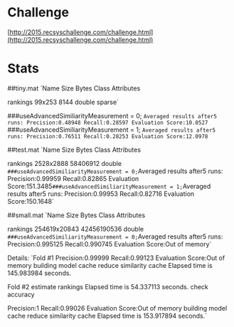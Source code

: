 # Challenge
[http://2015.recsyschallenge.com/challenge.html](http://2015.recsyschallenge.com/challenge.html)
# Stats
##tiny.mat
`Name           Size             Bytes  Class     Attributes

 rankings      99x253             8144  double    sparse`

###useAdvancedSimiliarityMeasurement = 0;
`Averaged results after5 runs:
Precision:0.48948
Recall:0.28597
Evaluation Score:10.0527`
###useAdvancedSimiliarityMeasurement = 1;
`Averaged results after5 runs:
Precision:0.76511
Recall:0.28253
Evaluation Score:12.0978`

##test.mat
`Name             Size                 Bytes  Class     Attributes

 rankings      2528x2888            58406912  double`   
###useAdvancedSimiliarityMeasurement = 0;
`Averaged results after5 runs:
Precision:0.99959
Recall:0.82865
Evaluation Score:151.3485`
###useAdvancedSimiliarityMeasurement = 1;
`Averaged results after5 runs:
Precision:0.99953
Recall:0.82716
Evaluation Score:150.1648`

##small.mat
`Name             Size                 Bytes  Class     Attributes

 rankings      254619x20843      42456190536  double`   
###useAdvancedSimiliarityMeasurement = 0;
`Averaged results after5 runs:
Precision:0.995125
Recall:0.990745
Evaluation Score:Out of memory`


Details:
`Fold #1
Precision:0.99999
Recall:0.99123
Evaluation Score:Out of memory
building model cache
reduce similarity cache
Elapsed time is 145.983984 seconds.
 
Fold #2
estimate rankings
Elapsed time is 54.337113 seconds.
check accuracy

Precision:1
Recall:0.99026
Evaluation Score:Out of memory
building model cache
reduce similarity cache
Elapsed time is 153.917894 seconds.`
